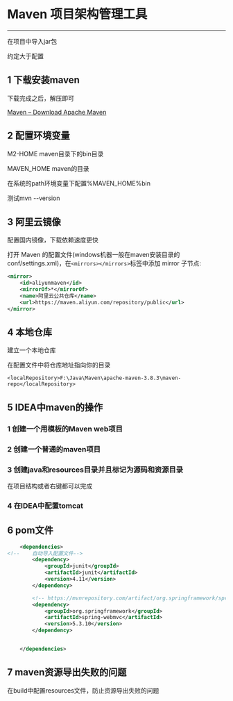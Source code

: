 # Maven 项目架构管理工具

******************

在项目中导入jar包

约定大于配置

## 1 下载安装maven

下载完成之后，解压即可

[Maven – Download Apache Maven](http://maven.apache.org/download.cgi)

## 2 配置环境变量

M2-HOME maven目录下的bin目录

MAVEN_HOME  maven的目录

在系统的path环境变量下配置%MAVEN_HOME%bin

测试mvn --version

## 3 阿里云镜像

配置国内镜像，下载依赖速度更快

打开 Maven 的配置文件(windows机器一般在maven安装目录的conf/settings.xml)，在`<mirrors></mirrors>`标签中添加 mirror 子节点: 

```xml
<mirror>
    <id>aliyunmaven</id>
    <mirrorOf>*</mirrorOf>
    <name>阿里云公共仓库</name>
    <url>https://maven.aliyun.com/repository/public</url>
</mirror>
```

## 4 本地仓库

建立一个本地仓库

在配置文件中将仓库地址指向你的目录

`<localRepository>F:\Java\Maven\apache-maven-3.8.3\maven-repo</localRepository>`

## 5 IDEA中maven的操作

### 1 创建一个用模板的Maven web项目

### 2 创建一个普通的maven项目

### 3 创建java和resources目录并且标记为源码和资源目录

在项目结构或者右键都可以完成

### 4 在IDEA中配置tomcat

## 6 pom文件

```xml
    <dependencies>
<!--    自动导入配置文件-->
        <dependency>
            <groupId>junit</groupId>
            <artifactId>junit</artifactId>
            <version>4.11</version>
        </dependency>

        <!-- https://mvnrepository.com/artifact/org.springframework/spring-webmvc -->
        <dependency>
            <groupId>org.springframework</groupId>
            <artifactId>spring-webmvc</artifactId>
            <version>5.3.10</version>
        </dependency>


    </dependencies>
```

## 7 maven资源导出失败的问题

在build中配置resources文件，防止资源导出失败的问题


